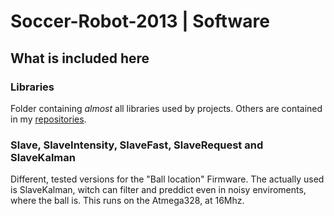  Soccer-Robot-2013 | Software
=================

## What is included here

### Libraries
Folder containing _almost_ all libraries used by projects. Others are contained in my [repositories](https://github.com/ivanseidel).

### Slave, SlaveIntensity, SlaveFast, SlaveRequest and SlaveKalman
Different, tested versions for the "Ball location" Firmware. The actually used is SlaveKalman, witch can filter and preddict even in noisy enviroments, where the ball is. This runs on the Atmega328, at 16Mhz.

